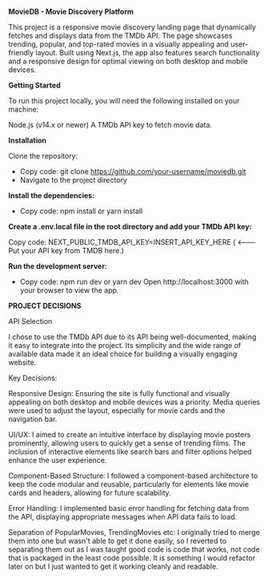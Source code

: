 **MovieDB - Movie Discovery Platform**
 
This project is a responsive movie discovery landing page that dynamically fetches and displays data from the TMDb API. The page showcases trending, popular, and top-rated movies in a visually appealing and user-friendly layout. Built using Next.js, the app also features search functionality and a responsive design for optimal viewing on both desktop and mobile devices.

**Getting Started**

To run this project locally, you will need the following installed on your machine:


Node.js (v14.x or newer)
A TMDb API key to fetch movie data.



**Installation**

Clone the repository:

- Copy code:
git clone https://github.com/your-username/moviedb.git
- Navigate to the project directory


**Install the dependencies:**

- Copy code:
npm install
 or
yarn install


**Create a .env.local file in the root directory and add your TMDb API key:**

Copy code:
NEXT_PUBLIC_TMDB_API_KEY=INSERT_API_KEY_HERE   ( <--- Put your API key from TMDB here.)



**Run the development server:**

- Copy code:
npm run dev
 or
yarn dev
Open http://localhost:3000 with your browser to view the app.




**PROJECT DECISIONS**

API Selection

I chose to use the TMDb API due to its API being well-documented, making it easy to integrate into the project. Its simplicity and the wide range of available data made it an ideal choice for building a visually engaging website.

Key Decisions:

Responsive Design: Ensuring the site is fully functional and visually appealing on both desktop and mobile devices was a priority. Media queries were used to adjust the layout, especially for movie cards and the navigation bar.

UI/UX: I aimed to create an intuitive interface by displaying movie posters prominently, allowing users to quickly get a sense of trending films. The inclusion of interactive elements like search bars and filter options helped enhance the user experience.

Component-Based Structure: I followed a component-based architecture to keep the code modular and reusable, particularly for elements like movie cards and headers, allowing for future scalability.

Error Handling: I implemented basic error handling for fetching data from the API, displaying appropriate messages when API data fails to load.

Separation of PopularMovies, TrendingMovies etc: I originally tried to merge them into one but wasn't able to get it done easily, so I reverted to separating them out as I was taught good code is code that works, not code that is packaged in the least code possible. It is something I would refactor later on but I just wanted to get it working cleanly and readable. 
